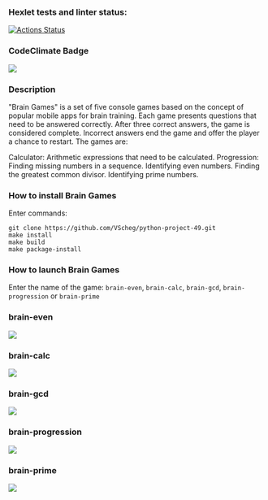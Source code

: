 ### Hexlet tests and linter status:
[![Actions Status](https://github.com/VScheg/python-project-49/actions/workflows/hexlet-check.yml/badge.svg)](https://github.com/VScheg/python-project-49/actions)
### CodeClimate Badge
<a href="https://codeclimate.com/github/VScheg/python-project-49/maintainability"><img src="https://api.codeclimate.com/v1/badges/80c648e273b19cf6491c/maintainability" /></a>

### Description
"Brain Games" is a set of five console games based on the concept of popular mobile apps for brain training. Each game presents questions that need to be answered correctly. After three correct answers, the game is considered complete. Incorrect answers end the game and offer the player a chance to restart. The games are:

Calculator: Arithmetic expressions that need to be calculated.
Progression: Finding missing numbers in a sequence.
Identifying even numbers.
Finding the greatest common divisor.
Identifying prime numbers.

### How to install Brain Games
Enter commands: 
```
git clone https://github.com/VScheg/python-project-49.git
make install
make build
make package-install
```

### How to launch Brain Games

Enter the name of the game: 
```brain-even```, ```brain-calc```, ```brain-gcd```, ```brain-progression``` or ```brain-prime```

### brain-even
<a href="https://asciinema.org/a/Wym53gHrto8PgnTUcAv041wqQ" target="_blank"><img src="https://asciinema.org/a/Wym53gHrto8PgnTUcAv041wqQ.svg" /></a>
### brain-calc
<a href="https://asciinema.org/a/nj8zoHFDUWpOpPP3ST0u3vWuR" target="_blank"><img src="https://asciinema.org/a/nj8zoHFDUWpOpPP3ST0u3vWuR.svg" /></a>
### brain-gcd
<a href="https://asciinema.org/a/8fbwhDpslbuiwadSs0l4UL7Ww" target="_blank"><img src="https://asciinema.org/a/8fbwhDpslbuiwadSs0l4UL7Ww.svg" /></a>
### brain-progression
<a href="https://asciinema.org/a/laQSLh6RA9kdVV3iwDa6XxGVF" target="_blank"><img src="https://asciinema.org/a/laQSLh6RA9kdVV3iwDa6XxGVF.svg" /></a>
### brain-prime
<a href="https://asciinema.org/a/SDLez55XjIgvCnfTsoPnmMaPB" target="_blank"><img src="https://asciinema.org/a/SDLez55XjIgvCnfTsoPnmMaPB.svg" /></a>